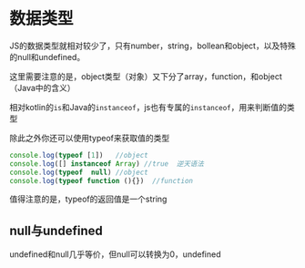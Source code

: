 # 数据类型

JS的数据类型就相对较少了，只有number，string，bollean和object，以及特殊的null和undefined。

这里需要注意的是，object类型（对象）又下分了array，function，和object（Java中的含义）

相对kotlin的`is`和Java的`instanceof`，js也有专属的`instanceof`，用来判断值的类型

除此之外你还可以使用typeof来获取值的类型

```js
console.log(typeof [1])   //object
console.log([] instanceof Array) //true  逆天语法
console.log(typeof  null) //object
console.log(typeof function (){})  //function
```

 值得注意的是，typeof的返回值是一个string

## null与undefined

undefined和null几乎等价，但null可以转换为0，undefined